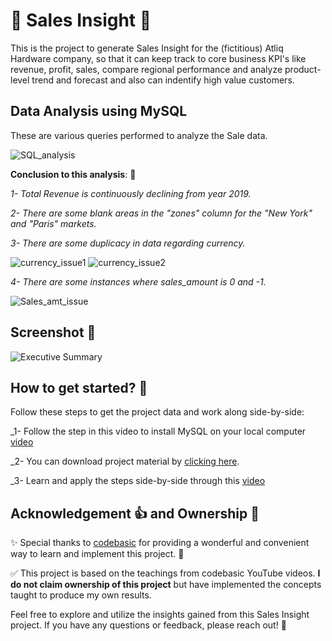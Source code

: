 # 🌟 Sales Insight 🌟

This is the project to generate Sales Insight for the  (fictitious) Atliq Hardware company, so that it can keep track to core business KPI's like revenue, profit, sales, compare regional performance and analyze product-level trend and forecast and also can indentify high value customers.

## Data Analysis using MySQL

These are various queries performed to analyze the Sale data.

![SQL_analysis](https://github.com/Ekshiv/PowerBi_Projects/assets/99724929/b7132270-fbf4-4176-b5ab-912306cb341f)

__Conclusion to this analysis__: 🔎

_1- Total Revenue is continuously declining from year 2019._

_2- There are some blank areas in the "zones" column for the "New York" and "Paris" markets._

_3- There are some duplicacy in data regarding currency._

![currency_issue1](https://github.com/Ekshiv/PowerBi_Projects/assets/99724929/87fafa88-fbb1-409b-b440-1a61f0b205e0)
![currency_issue2](https://github.com/Ekshiv/PowerBi_Projects/assets/99724929/dc42144d-99a3-453d-84c9-b755a7d505b3)

_4- There are some instances where sales_amount is 0 and -1._

![Sales_amt_issue](https://github.com/Ekshiv/PowerBi_Projects/assets/99724929/17e24118-7fe6-495f-b8eb-4e7b1df34ee4)

## Screenshot 📸
![Executive Summary](https://github.com/Ekshiv/PowerBi_Projects/assets/99724929/253f0992-b80f-4026-b168-4a96b1b93e76)

## How to get started? 🚀
Follow these steps to get the project data and work along side-by-side:

_1- Follow the step in this video to install MySQL on your local computer [video](https://www.youtube.com/watch?v=WuBcTJnIuzo)

_2- You can download project material by [clicking here](https://codebasics.io/resources/sales-insights-data-analysis-project).

_3- Learn and apply the steps side-by-side through this [video](https://www.youtube.com/playlist?list=PLeo1K3hjS3uva8pk1FI3iK9kCOKQdz1I9)

## Acknowledgement 👍 and Ownership 👑

✨ Special thanks to [codebasic](https://codebasics.io/) for providing a wonderful and convenient way to learn and implement this project. 👏

✅ This project is based on the teachings from codebasic YouTube videos. **I do not claim ownership of this project** but have implemented the concepts taught to produce my own results.

Feel free to explore and utilize the insights gained from this Sales Insight project. If you have any questions or feedback, please reach out! 📧


